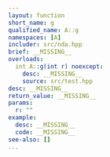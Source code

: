 ```yaml
---
layout: function
short_name: g
qualified_name: A::g
namespaces: [A]
includer: src/nda.hpp
brief: __MISSING__
overloads:
  int A::g(int r) noexcept:
    desc: __MISSING__
    source: src/test.hpp
desc: __MISSING__
return_value: __MISSING__
params:
  r: ""
example:
  desc: __MISSING__
  code: __MISSING__
see-also: []
...
```

